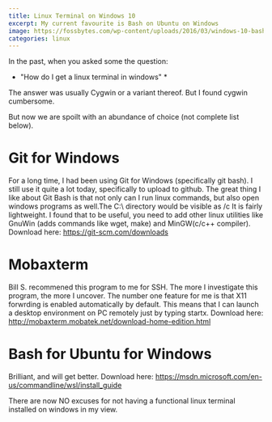```yaml
---
title: Linux Terminal on Windows 10
excerpt: My current favourite is Bash on Ubuntu on Windows
image: https://fossbytes.com/wp-content/uploads/2016/03/windows-10-bash-shell-3.jpg
categories: linux
---
```

In the past, when you asked some the question: 

* "How do I get a linux terminal in windows" *

The answer was usually Cygwin or a variant thereof. But I found cygwin cumbersome.

But now we are spoilt with an abundance of choice (not complete list below). 

# Git for Windows
For a long time, I had been using Git for Windows (specifically git bash). I still use it quite a lot today, specifically to upload to github.
The great thing I like about Git Bash is that not only can I run linux commands, but also open windows programs as well.The C:\ directory would be visible as /c
It is fairly lightweight. I found that to be useful, you need to add other linux utilities like GnuWin (adds commands like wget, make) and MinGW(c/c++ compiler).
Download here: https://git-scm.com/downloads

# Mobaxterm
Bill S. recommened this program to me for SSH. The more I investigate this program, the more I uncover. The number one feature for me is that 
X11 forwrding is enabled automatically by default. This means that I can launch a desktop environment on PC remotely just by typing startx.
Download here: http://mobaxterm.mobatek.net/download-home-edition.html

# Bash for Ubuntu for Windows
Brilliant, and will get better.
Download here: https://msdn.microsoft.com/en-us/commandline/wsl/install_guide

There are now NO excuses for not having a functional linux terminal installed on windows in my view.

